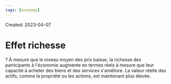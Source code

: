 ```yaml
---
tags: [economy] 
---
```

Created: 2023-04-07

# Effet richesse
?
À mesure que le niveau moyen des prix baisse, la richesse des participants à l'économie augmente en termes réels à mesure que leur capacité à acheter des biens et des services s'améliore. La valeur réelle des actifs, comme la propriété ou les actions, est maintenant plus élevée.
<!--SR:!2023-04-10,3,250-->